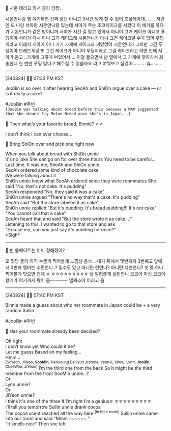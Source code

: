 🫧 시온 데리고 와서 골라 당장.

시온언니랑 빵 얘기하면
진짜 장난 아니고
3시간 넘게
할 수 있어
조심해야대……..
저번엔 또
나랑 서아랑 시온언니랑 있는데
서아가 무슨 초코케이크를 시켰다
이 얘기를 하다가
시온언니가 같은 방이니까 서아가 시킨 걸 알고 있어서
아니야 그거 케이크 아니고 푸딩이야
서아가 다시 아니 그거 케이크래
시온언니가 아니 그건 케이크일 수가 없어
푸딩이라고
이래서 서아가
아니 거기 가게에 케이크라 써있었어
시온언니가 그치만 그건 푸딩이야
브레드푸딩!!!! 그건 케이크가 아니야
푸딩이라고
그걸 케이크라고 하면 안돼
서아가 듣고 ..가게에 그렇게 써있어서….
이걸 들으면서
난 옆에서
그 가게에 찾아가서
죄송한데 한 번만 푸딩 맞다고 해주실 수 있을까요
라고 여쭤보고 싶었어……….
휴……..


---
[240824] 🐣💭 07:33 PM KST

JooBin is so over it after hearing SeoAh and ShiOn argue over a cake — or is it really a cake? 

#JooBin #주빈
<BR>
`[JooBin was talking about bread before this because a WAV suggested that she should try Melon Bread once she's in Japan...]`

🫧 Then what’s your favorite bread, Binnie? ㅎㅎ

I don’t think I can ever choose…  

🫧 Bring ShiOn over and pick one right now

When you talk about bread with ShiOn unnie  
It's no joke 
She can go on for over three hours
You need to be careful...  
Last time, It was me, SeoAh and ShiOn unnie  
SeoAh ordered some kind of chocolate cake  
We were talking about it  
ShiOn unnie knew what SeoAh ordered since they were roommates
She said "No, that's not cake. It's pudding"  
SeoAh responded "No, they said it was a cake"  
ShiOn unnie argued "There's no way that's a cake. It's pudding"  
SeoAh said "But the store labeled it as cake"  
ShiOn unnie replied "But it's pudding. It's bread pudding!!! It's not cake" 
"You cannot call that a cake"  
SeoAh heard that and said "But the store wrote it as cake...."  
Listening to this, I wanted to go to that store and ask  
"Excuse me, can you just say it's pudding for once?"  
\*Sigh*

____

🫧 빈 룸메이트는 이미 정해졌어?

오 맞당
몰라 아직
누굴까
찍어볼게
느낌상
음ㅁ…
내가 뒤에서 몇번째지
3번째고
앞에서 3번째 멤버는
수민언니..?
일수도 있고
아니먄
린언니?
아니먄
지연언니?
셋 중 하나 찍어볼게
맞으면
천재 ㅎ
ㅎㅎㅎㅎㅎㅎㅎㅎㅎ
낼 알려줄게
설린언니 코코아 마심
코코아 향기가 여기까지 왔어
음~~~~~~
냄새조아
이러고 옴


---

[240824] 🐣💭 07:40 PM KST

Binnie made a guess about who her roommate in Japan could be + a very random Sullin

#JooBin #주빈

🫧 Has your roommate already been decided?

Oh right  
I don’t know yet
Who could it be?  
Let me guess
Based on my feeling…  
Hmm…  
<sup>[SoYeon, JiWoo, **SooMin**, NaKyoung DaHyun ,Kotone, YeonJi, Xinyu, Lynn, **JooBin**, ChaeWon, JiYeon]</sup>
I’m the third one from the back
So it might be the third member from the front
SooMin unnie...?  
Or  
Lynn unnie?  
Or  
JiYeon unnie?  
I think it's one of the three
If I’m right 
I’m a geniusㅎ
ㅎㅎㅎㅎㅎㅎㅎㅎㅎ  
I’ll tell you tomorrow 
Sullin unnie drank cocoa  
The cocoa scent reached all the way here <sup>[in their room]</sup>
Sullin unnie came into our room and said
"Mmm ~~~~~~ "  
"It smells nice"
Then she left